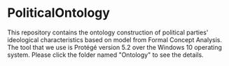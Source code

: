 # PoliticalOntology
This repository contains the ontology construction of political parties' ideological characteristics based on model from Formal Concept Analysis. The tool that we use is Protégé version 5.2 over the Windows 10 operating system. Please click the folder named "Ontology" to see the details.
